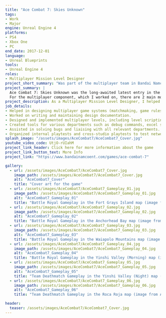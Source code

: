 ```yaml
---
title: "Ace Combat 7: Skies Unknown"
tags: 
- Work
- Major
engine: Unreal Engine 4
platforms: 
- PS4
- Xbox One
- PC
end_date: 2017-12-01
language: 
- Unreal Blueprints
tools: 
- Unreal Engine 4
roles: 
- Multiplayer Mission Level Designer
project_short_summary: "Was part of the multiplayer team in Bandai Namco Studios Singapore for the AAA console title Ace Combat 7: Skies Unknown, which released in 2019 on the PS4, Xbox One, and PC."
project_summary: |
  Ace Combat 7: Skies Unknown was the long-awaited latest entry in the Ace Combat series, released in 2019 on the PS4, XBox One, and PC (via Steam). It was created in Unreal Engine 4, and received generally favorable reviews, with the physical console versions setting a new sales record in the series in the United Kingdom.  
  For the multiplayer component, which I worked on, there are 2 main modes; Team Deathmatch and Battle Royal. For each of the modes, there are 6 maps, each with different settings, cloud formations, and overall gameplay. 
project_description: As a Multiplayer Mission Level Designer, I helped to work on all aspects of the multiplayer component. I assisted in creating and maintaining the design documentation such as the multiplayer game systems and level designs, worked together with the animation team for the design of the multiplayer cutscenes, and helped the QA department and engineering department for bug support. 
job_details: 
- Helped in designing multiplayer game systems (matchmaking, game rules, UI) and working with relevant departments for implementation.
- Worked on writing and maintaining design documentation.
- Designed and implemented multiplayer levels, including level scripting.
- Created tools for various departments such as debug commands, excel spreadsheet simulators, and batch files.
- Assisted in solving bugs and liaising with all relevant departments.
- Organized internal playtests and cross-studio playtests to test network stability and gameplay.
splash_image: "/assets/images/AceCombat7/AceCombat7_Cover.jpg"
youtube_video_code: UtjO-rUIahM
project_link_header: Click here for more information about the game
project_link_button_text: More Info
project_link: "https://www.bandainamcoent.com/games/ace-combat-7"

gallery:
  - url: /assets/images/AceCombat7/AceCombat7_Cover.jpg
    image_path: /assets/images/AceCombat7/AceCombat7_Cover.jpg
    alt: "AceCombat7_Cover"
    title: "Cover art for the game"
  - url: /assets/images/AceCombat7/AceCombat7_Gameplay_01.jpg
    image_path: /assets/images/AceCombat7/AceCombat7_Gameplay_01.jpg
    alt: "AceCombat7_Gameplay_01"
    title: "Battle Royal Gameplay in the Fort Grays Island map (image from AceCombatFan)"
  - url: /assets/images/AceCombat7/AceCombat7_Gameplay_02.jpg
    image_path: /assets/images/AceCombat7/AceCombat7_Gameplay_02.jpg
    alt: "AceCombat7_Gameplay_02"
    title: "Battle Royal Gameplay in the Anchorhead Bay map (image from AceCombatFan)"
  - url: /assets/images/AceCombat7/AceCombat7_Gameplay_03.jpg
    image_path: /assets/images/AceCombat7/AceCombat7_Gameplay_03.jpg
    alt: "AceCombat7_Gameplay_03"
    title: "Battle Royal Gameplay in the Waiapolo Mountains map (image from AceCombatFan)"
  - url: /assets/images/AceCombat7/AceCombat7_Gameplay_04.jpg
    image_path: /assets/images/AceCombat7/AceCombat7_Gameplay_04.jpg
    alt: "AceCombat7_Gameplay_04"
    title: "Battle Royal Gameplay in the Yinshi Valley (Morning) map (image from AceCombatFan)"
  - url: /assets/images/AceCombat7/AceCombat7_Gameplay_05.jpg
    image_path: /assets/images/AceCombat7/AceCombat7_Gameplay_05.jpg
    alt: "AceCombat7_Gameplay_05"
    title: "Team Deathmatch Gameplay in the Yinshi Valley (Night) map (image from AceCombatFan)"
  - url: /assets/images/AceCombat7/AceCombat7_Gameplay_06.jpg
    image_path: /assets/images/AceCombat7/AceCombat7_Gameplay_06.jpg
    alt: "AceCombat7_Gameplay_06"
    title: "Team Deathmatch Gameplay in the Roca Roja map (image from AceCombatFan)"

header:
  teaser: /assets/images/AceCombat7/AceCombat7_Cover.jpg
---
```

